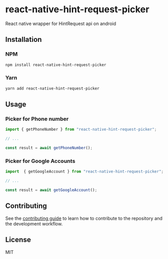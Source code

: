 # react-native-hint-request-picker

React native wrapper for HintRequest api on android

## Installation

### NPM
```sh
npm install react-native-hint-request-picker
```

### Yarn
```sh
yarn add react-native-hint-request-picker
```

## Usage

### Picker for Phone number
```js
import { getPhoneNumber } from "react-native-hint-request-picker";

// ...

const result = await getPhoneNumber();
```

### Picker for Google Accounts
```js
import  { getGoogleAccount } from "react-native-hint-request-picker";

// ...

const result = await getGoogleAccount();
```

## Contributing

See the [contributing guide](CONTRIBUTING.md) to learn how to contribute to the repository and the development workflow.

## License

MIT
